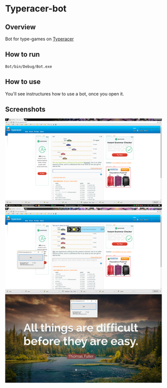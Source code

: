 # Typeracer-bot

## Overview
Bot for type-games on [Typeracer](http://play.typeracer.com/)

## How to run
```
Bot/bin/Debug/Bot.exe
```

## How to use
You'll see instructures how to use a bot, once you open it.

## Screenshots
![1](Screenshots/1.png)
![2](Screenshots/2.png)
![3](Screenshots/3.png)


